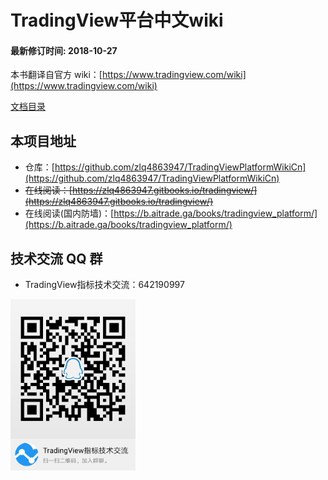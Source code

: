 # TradingView平台中文wiki
#### 最新修订时间: 2018-10-27

本书翻译自官方 wiki：[https://www.tradingview.com/wiki](https://www.tradingview.com/wiki)

[文档目录](./SUMMARY.md)

## 本项目地址

* 仓库：[https://github.com/zlq4863947/TradingViewPlatformWikiCn](https://github.com/zlq4863947/TradingViewPlatformWikiCn)
* ~~在线阅读：[https://zlq4863947.gitbooks.io/tradingview/](https://zlq4863947.gitbooks.io/tradingview/)~~
* 在线阅读(国内防墙)：[https://b.aitrade.ga/books/tradingview_platform/](https://b.aitrade.ga/books/tradingview_platform/)

## 技术交流 QQ 群

* TradingView指标技术交流：642190997

<img src="/images/qrcode.png" alt="drawing" width="200"/>
